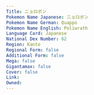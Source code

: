 ```yaml
---
﻿Title: ニョロボン
Pokemon Name Japanese: ニョロボン
Pokemon Name German: Quappo
Pokemon Name English: Poliwrath
Language Card: Japanese
National Dex Number: 62
Region: Kanto
Regional Form: false
Additional Form: false
Mega: false
Gigantamax: false
Cover: false
Link: 
Owned: 
---
```

